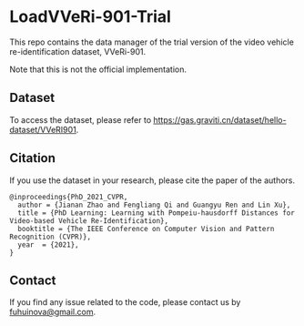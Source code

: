 # LoadVVeRi-901-Trial
This repo contains the data manager of the trial version of the video vehicle re-identification dataset, VVeRi-901.

Note that this is not the official implementation.

## Dataset
To access the dataset, please refer to https://gas.graviti.cn/dataset/hello-dataset/VVeRI901.

## Citation
If you use the dataset in your research, please cite the paper of the authors.
```
@inproceedings{PhD_2021_CVPR,
  author = {Jianan Zhao and Fengliang Qi and Guangyu Ren and Lin Xu},
  title = {PhD Learning: Learning with Pompeiu-hausdorff Distances for Video-based Vehicle Re-Identification},
  booktitle = {The IEEE Conference on Computer Vision and Pattern Recognition (CVPR)},
  year  = {2021},
}
```
## Contact
If you find any issue related to the code, please contact us by fuhuinova@gmail.com.
